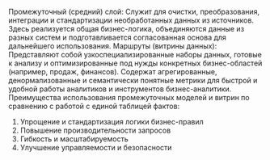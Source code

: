 Промежуточный (средний) слой:
Служит для очистки, преобразования, интеграции и стандартизации необработанных данных из источников. Здесь реализуется общая бизнес-логика, объединяются данные из разных систем и подготавливается согласованная основа для дальнейшего использования.
Маршруты (витрины данных):
Представляют собой узкоспециализированные наборы данных, готовые к анализу и оптимизированные под нужды конкретных бизнес-областей (например, продаж, финансов). Содержат агрегированные, денормализованные и семантически понятные метрики для быстрой и удобной работы аналитиков и инструментов бизнес-аналитики.
Преимущества использования промежуточных моделей и витрин по сравнению с работой с единой таблицей фактов:
1. Упрощение и стандартизация логики бизнес-правил
2. Повышение производительности запросов
3. Гибкость и масштабируемость
4. Улучшение управляемости и безопасности
